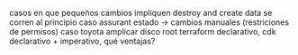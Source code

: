casos en que pequeños cambios impliquen destroy and create
data se corren al principio
caso assurant
estado -> cambios manuales (restriciones de permisos)
caso toyota amplicar disco root
terraform declarativo, cdk declarativo + imperativo, qué ventajas?